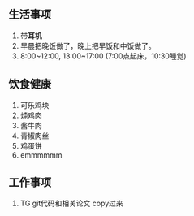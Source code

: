 
## 生活事项

 1. 带**耳机**
 2. 早晨把晚饭做了，晚上把早饭和中饭做了。
 3. 8:00~12:00, 13:00~17:00 (7:00点起床，10:30睡觉)

## 饮食健康
 1. 可乐鸡块
 2. 炖鸡肉
 3. 酱牛肉
 4. 青椒肉丝
 5. 鸡蛋饼
 6. emmmmmm

## 工作事项
 1. TG git代码和相关论文 copy过来
